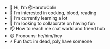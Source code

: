 - 👋 Hi, I’m @HarutoColin
- 👀 I’m interested in cooking, blood, reading
- 🌱 I’m currently learning a lot
- 💞️ I’m looking to collaborate on having fun
- 📫 How to reach me chat world and friend hub
- 😄 Pronouns: he/him/they
- ⚡ Fun fact: im dead, poly,have someone

<!---
HarutoColin/HarutoColin is a ✨ special ✨ repository because its `README.md` (this file) appears on your GitHub profile.
You can click the Preview link to take a look at your changes.
--->
